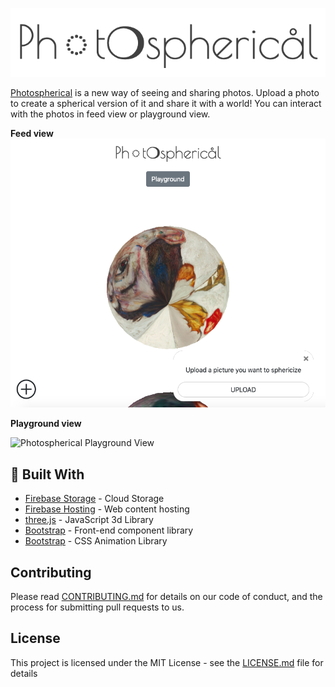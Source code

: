 ![Photospherical Logo](/photospherical_logo.png)

[Photospherical](https://photospherical-16cf2.web.app/) is a new way of seeing and sharing photos. Upload a photo to create a spherical version of it and share it with a world! You can interact with the photos in feed view or playground view.

**Feed view**
![Photospherical Feed View](/photospherical_ss_1.png)

**Playground view**

![Photospherical Playground View](/photospherical_ss_2.png)

## 🔨 Built With

- [Firebase Storage](https://firebase.google.com/docs/storage/) - Cloud Storage
- [Firebase Hosting](https://firebase.google.com/docs/hosting/) - Web content hosting
- [three.js](https://threejs.org/) - JavaScript 3d Library
- [Bootstrap](https://getbootstrap.com/) - Front-end component library
- [Bootstrap](https://github.com/joerez/woah.css/) - CSS Animation Library

## Contributing

Please read [CONTRIBUTING.md](https://gist.github.com/PurpleBooth/b24679402957c63ec426) for details on our code of conduct, and the process for submitting pull requests to us.

## License

This project is licensed under the MIT License - see the [LICENSE.md](LICENSE.md) file for details
